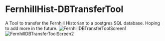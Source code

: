 # FernhillHist-DBTransferTool
A Tool to transfer the Fernhill Historian to a postgres SQL database. Hoping to add more in the future.
![FernhillDBTransferToolScreen1](https://user-images.githubusercontent.com/45299186/201144815-ba3415c1-e5f3-482c-8739-a98073f8d40c.PNG)
![FernhillDBTransferToolScreen2](https://user-images.githubusercontent.com/45299186/201144839-4049406f-b4c2-46d7-a4b4-27a30fb415f7.PNG)
